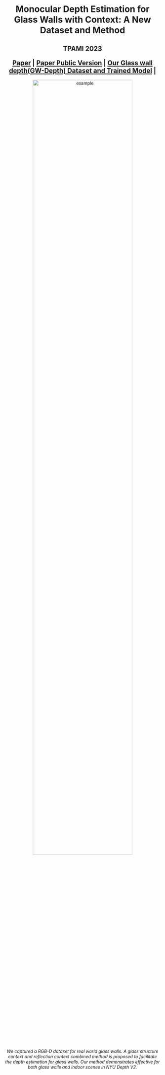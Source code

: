 <p align="center">
  <h1 align="center">Monocular Depth Estimation for Glass Walls with Context: A New Dataset and Method</h1>
  <h2 align="center">
    <p>TPAMI 2023</p>
    <a href="https://ieeexplore.ieee.org/document/10230851" align="center">Paper</a> | 
    <a href="https://orca.cardiff.ac.uk/id/eprint/161953/1/paper.pdf" align="center">Paper Public Version</a> | 
    <a href="https://drive.google.com/drive/folders/1hY34sFkJz56WYdvGHaSlWlOW5ufyc-M8?usp=drive_link" align="center">Our Glass wall depth(GW-Depth) Dataset and Trained Model</a> | 
  </h2>
</p>
<p align="center">
    <img src="assets/teaser.jpg" alt="example" width=80%>
    <br>
    <em>We captured a RGB-D dataset for real world glass walls. A glass structure context and reflection context combined method is proposed to facilitate the depth estimation for glass walls. Our method demonstrates effective for both glass walls and indoor scenes in NYU Depth V2.</em>
</p>
